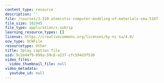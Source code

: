 ```yaml
---
content_type: resource
description: ''
file: /courses/3-320-atomistic-computer-modeling-of-materials-sma-5107-spring-2005/9c2e44f9099a59c8a237cfc594d3f530_ZsqPyPe7B5w.vtt
file_size: 102945
file_type: application/x-subrip
learning_resource_types: []
license: https://creativecommons.org/licenses/by-nc-sa/4.0/
ocw_type: OCWFile
resourcetype: Other
title: 3play caption file
uid: 9c2e44f9-099a-59c8-a237-cfc594d3f530
video_files:
  video_thumbnail_file: null
video_metadata:
  youtube_id: null
---
```

